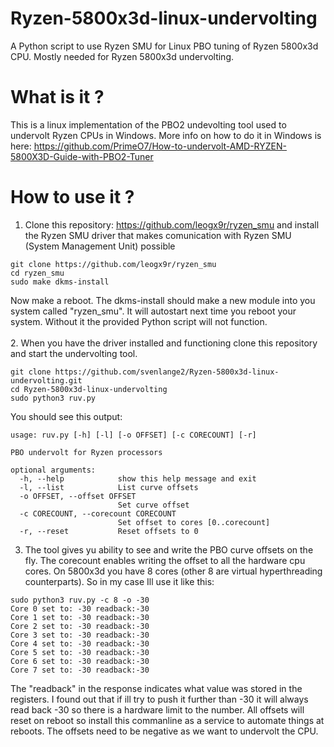 # Ryzen-5800x3d-linux-undervolting
A Python script to use Ryzen SMU for Linux PBO tuning of Ryzen 5800x3d CPU. Mostly needed for Ryzen 5800x3d undervolting.
# What is it ?
This is a linux implementation of the PBO2 undevolting tool used to undervolt Ryzen CPUs in Windows. More info on how to do it in Windows is here: https://github.com/PrimeO7/How-to-undervolt-AMD-RYZEN-5800X3D-Guide-with-PBO2-Tuner
# How to use it ?
1. Clone this repository: https://github.com/leogx9r/ryzen_smu and install the Ryzen SMU driver that makes comunication with Ryzen SMU (System Management Unit) possible
```pwsh
git clone https://github.com/leogx9r/ryzen_smu
cd ryzen_smu
sudo make dkms-install
```
Now make a reboot. The dkms-install should make a new module into you system called "ryzen_smu". It will autostart next time you reboot your system. Without it the provided Python script will not function.<br><br>
2. When you have the driver installed and functioning clone this repository and start the undervolting tool.
```pwsh
git clone https://github.com/svenlange2/Ryzen-5800x3d-linux-undervolting.git
cd Ryzen-5800x3d-linux-undervolting
sudo python3 ruv.py
```
You should see this output:
```pwsh
usage: ruv.py [-h] [-l] [-o OFFSET] [-c CORECOUNT] [-r]

PBO undervolt for Ryzen processors

optional arguments:
  -h, --help            show this help message and exit
  -l, --list            List curve offsets
  -o OFFSET, --offset OFFSET
                        Set curve offset
  -c CORECOUNT, --corecount CORECOUNT
                        Set offset to cores [0..corecount]
  -r, --reset           Reset offsets to 0  
```

3. The tool gives yu ability to see and write the PBO curve offsets on the fly. The corecount enables writing the offset to all the hardware cpu cores. On 5800x3d you have 8 cores (other 8 are virtual hyperthreading counterparts). So in my case Ill use it like this:

```pwsh
sudo python3 ruv.py -c 8 -o -30
Core 0 set to: -30 readback:-30
Core 1 set to: -30 readback:-30
Core 2 set to: -30 readback:-30
Core 3 set to: -30 readback:-30
Core 4 set to: -30 readback:-30
Core 5 set to: -30 readback:-30
Core 6 set to: -30 readback:-30
Core 7 set to: -30 readback:-30
```
The "readback" in the response indicates what value was stored in the registers. I found out that if ill try to push it further than -30 it will always read back -30 so there is a hardware limit to the number. All offsets will reset on reboot so install this commanline as a service to automate things at reboots.
The offsets need to be negative as we want to undervolt the CPU.
